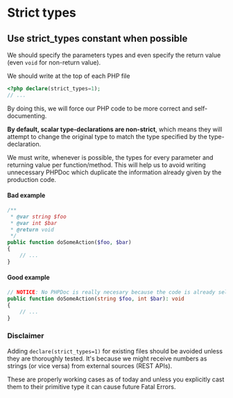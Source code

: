# Strict types

## Use strict_types constant when possible

We should specify the parameters types and even specify the return value (even `void` for non-return value).

We should write at the top of each PHP file

```php
<?php declare(strict_types=1);
// ...
```

By doing this, we will force our PHP code to be more correct and self-documenting. 

**By default, scalar type-declarations are non-strict**, which means they will attempt to change the original 
type to match the type specified by the type-declaration.

We must write, whenever is possible, the types for every parameter and returning value per function/method. 
This will help us to avoid writing unnecessary PHPDoc which duplicate the information already given by the production code.


#### Bad example
```php
/**
 * @var string $foo 
 * @var int $bar
 * @return void
 */
public function doSomeAction($foo, $bar)
{
    // ...
}
```

#### Good example
```php
// NOTICE: No PHPDoc is really necesary because the code is already self-documented
public function doSomeAction(string $foo, int $bar): void
{
    // ...
}
```

### Disclaimer

Adding `declare(strict_types=1)` for existing files should be avoided unless they are thoroughly tested. 
It's because we might receive numbers as strings (or vice versa) from external sources (REST APIs).

These are properly working cases as of today and unless you explicitly cast them to their primitive 
type it can cause future Fatal Errors. 
